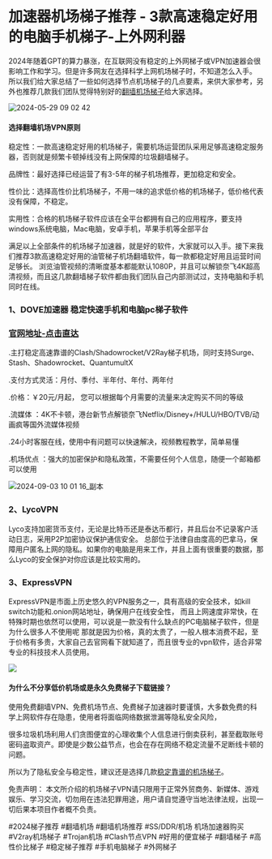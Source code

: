# 加速器机场梯子推荐 - 3款高速稳定好用的电脑手机梯子-上外网利器

2024年随着GPT的算力暴涨，在互联网没有稳定的上外网梯子或VPN加速器会很影响工作和学习。但是许多网友在选择科学上网机场梯子时，不知道怎么入手。
所以我们给大家总结了一些如何选择节点机场梯子的几点要素，来供大家参考，另外也推荐几款我们团队觉得特别好的[翻墙机场梯子](https://musescore.org/zh-hans/node/363622)给大家选择。

![2024-05-29 09 02 42](https://github.com/user-attachments/assets/1006982f-eb3d-4478-9a61-acf69385eda0)

#### 选择翻墙机场VPN原则

稳定性：一款高速稳定好用的机场梯子，需要机场运营团队采用足够高速稳定服务器，否则就是频繁卡顿掉线没有上网保障的垃圾翻墙梯子。

品牌性：最好选择已经运营了有3-5年的梯子机场推荐，更加稳定和安全。

性价比：选择高性价比机场梯子，不用一味的追求低价格的机场梯子，低价格代表没有保障，不稳定。

实用性：合格的机场梯子软件应该在全平台都拥有自己的应用程序，要支持windows系统电脑，Mac电脑，安卓手机，苹果手机等全部平台

满足以上全部条件的机场梯子加速器，就是好的软件，大家就可以入手。接下来我们推荐3款高速稳定好用的油管梯子机场翻墙软件，每一款都稳定好用且运营时间足够长。
浏览油管视频的清晰度基本都能默认1080P，并且可以解锁奈飞4K超高清视频，而且这几款翻墙梯子软件都由我们团队自己内部测试过，支持电脑和手机同时在线。


### 1、DOVE加速器 稳定快速手机和电脑pc梯子软件
### [官网地址-点击直达](https://dove8.cc/a.php?alavBTtF8UB)

.主打稳定高速靠谱的Clash/Shadowrocket/V2Ray梯子机场，同时支持Surge、Stash、Shadowrocket、QuantumultX

.支付方式灵活：月付、季付、半年付、年付、两年付

.价格：￥20元/月起， 您可以根据每个月需要的流量来决定购买不同的等级

.流媒体 ：4K不卡顿，港台新节点解锁奈飞Netflix/Disney+/HULU/HBO/TVB/动画疯等国外流媒体视频

.24小时客服在线，使用中有问题可以快速解决，视频教程教学，简单易懂

.机场优点 ：强大的加密保护和隐私政策，不需要任何个人信息，随便一个邮箱都可以使用

![2024-09-03 10 01 16_副本](https://github.com/user-attachments/assets/757d60fa-b668-485a-8574-2e13f5eecb7c)

### 2、LycoVPN

Lyco支持加密货币支付，无论是比特币还是泰达币都行，并且后台不记录客户活动日志，采用P2P加密协议保护通信安全。
总部位于法律自由度高的巴拿马，保障用户匿名上网的隐私。如果你的电脑是用来工作，并且上面有很重要的数据，那么Lyco的安全保护对你应该是比较实用的。

### 3、ExpressVPN

ExpressVPN是市面上历史悠久的VPN服务之一，具有高级的安全技术，如kill switch功能和.onion网站地址，确保用户在线安全性，
而且上网速度非常快，在特殊时期也依然可以使用，可以说是一款没有什么缺点的PC电脑梯子软件，但是为什么很多人不使用呢
那就是因为价格，真的太贵了，一般人根本消费不起，至于价格有多贵，大家自己去官网看下就知道了，而且很专业的vpn软件，适合非常专业的科技技术人员使用。

![](https://p.inari.site/usr/795/66d5507a2cdf0.png)

#### 为什么不分享低价机场或是永久免费梯子下载链接？

使用免费翻墙VPN、免费机场节点、免费梯子加速器时要谨慎，大多数免费的科学上网软件存在隐患，使用者将面临网络数据泄漏等隐私安全风险，

很多垃圾机场利用人们贪图便宜的心理收集个人信息进行倒卖获利，甚至截取账号密码盗取资产。即使是少数公益节点，也会在存在网络不稳定流量不足断线卡顿的问题。

所以为了隐私安全与稳定性，建议还是选择几款[稳定靠谱的机场梯子](https://github.com/fafa88902/fafavpn)。

免责声明： 本文所介绍的机场梯子VPN请只限用于正常外贸商务、新媒体、游戏娱乐、学习交流，切勿用在违法犯罪用途，用户请自觉遵守当地法律法规，出现一切后果本项目作者概不负责。

#2024梯子推荐 #翻墙机场 #翻墙机场推荐 #SS/DDR/机场 机场加速器购买 #V2ray机场梯子 #Trojan机场 #Clash节点VPN #好用的便宜梯子 #翻墙梯子 #高性价比梯子 #稳定梯子推荐 #手机电脑梯子 #外网梯子


